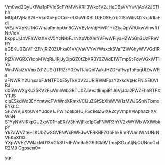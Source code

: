 Vm0wd2QyUXlWa1pPVldScFVtMVNXRll3Wkc5V2JHeDBaVVYwVjAxV2JETlhh
MUpUVjBaS2RHVkdXbFpOCmFrRXhWbXBLUzFOSFZrbGlSbWhvQ2sxck1IaFdi
WEJIVXpKU1NGWnJaRmhpUm5CWVEyMVdjMWR1YkZkaQpWRUkwVlhwR1NtVldV
bkppUjJ4VFlsWktXVkV5YzNkbFJrNXpVbXhrYVFwWFIyaHZWbGh3UzFReVRY
aGEKU0ZaVFlrZFNjRlZ0ZUhka01VVjVaVVYwYWsxck5VaFZiWGhyWVVGd1Rt
RjZVWGRXYkdoM1VqRlJlRlJyClpGZ0tZbXR3Y0ZWdE1WTmpSbFowVGxWT1Yx
WnJWalZVVmxZd1ZUSktTRlZzY0ZwTlJuQnlWakJHZDFaRwpTbFpqUlZwWFls
aFNWRlY2UmxabFJrNTFDbE5yTkV0V2JURlRWMFpzY2xkdVpHcFNiSEI0VlRJ
d05WWXgKU25KV2FsWmhWbGRTU0ZaVVJtRmpiR1J6VjJ4a2FWZEhhRTFXYTJS
clpESkdWd3BYYmtwcFVrWndXRmxVClJuZGhSbXhWVW1zMWJGSnNTbmxEYkhC
SFZWVjBXbUV4Y0doV1JFWlhZekpHUjFSc1RsZGlXR2cyVmpKMAphazFXVW5N
S1YyNVNiRkpGU2xsV01HaERaV3hhVjFkc1pGaFNWR3hYV2xWYWIxWXlWbkpY
YkZaWVZteHcKU0ZwSGVFNWxRWEJwVFRKNFZGbFhkRmRVUmtWNUNrNVhSbXRO
YXpWVFZVWlJkMU13VG5SUFdFWm9aSG93Ck9VTm5jSGxpUjNjOUNncGxlR2M9
Cgpsem0=

ygc